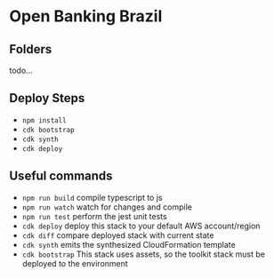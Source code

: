 # Open Banking Brazil

## Folders
todo...

## Deploy Steps

 * `npm install`
 * `cdk bootstrap`
 * `cdk synth`
 * `cdk deploy`

## Useful commands

 * `npm run build`   compile typescript to js
 * `npm run watch`   watch for changes and compile
 * `npm run test`    perform the jest unit tests
 * `cdk deploy`      deploy this stack to your default AWS account/region
 * `cdk diff`        compare deployed stack with current state
 * `cdk synth`       emits the synthesized CloudFormation template
 * `cdk bootstrap`   This stack uses assets, so the toolkit stack must be deployed to the environment

